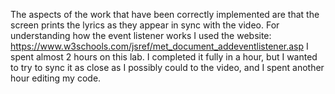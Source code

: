 The aspects of the work that have been correctly implemented are that the screen 
prints the lyrics as they appear in sync with the video. 
For understanding how the event listener works I used the website:
https://www.w3schools.com/jsref/met_document_addeventlistener.asp
I spent almost 2 hours on this lab. I completed it fully in a hour, but I wanted to try 
to sync it as close as I possibly could to the video, and I spent another hour editing
my code. 

